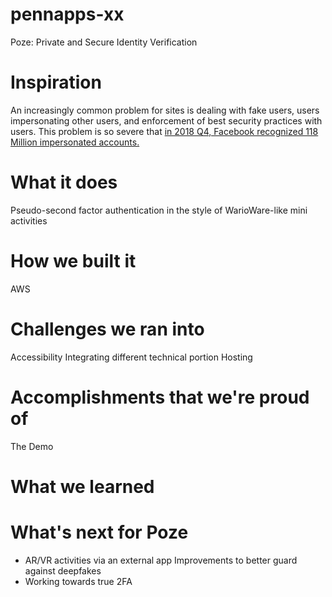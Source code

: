 # pennapps-xx
Poze: Private and Secure Identity Verification

# Inspiration
An increasingly common problem for sites is dealing with fake users, users impersonating other users, and enforcement of best security practices with users. This problem is so severe that [in 2018 Q4, Facebook recognized 118 Million impersonated accounts.][1] 

# What it does
Pseudo-second factor authentication in the style of WarioWare-like mini activities

# How we built it
AWS

# Challenges we ran into
Accessibility Integrating different technical portion Hosting

# Accomplishments that we're proud of
The Demo

# What we learned
# What's next for Poze

* AR/VR activities via an external app Improvements to better guard against deepfakes 
* Working towards true 2FA

[1]: https://www.nytimes.com/2019/01/30/technology/facebook-fake-accounts.html
